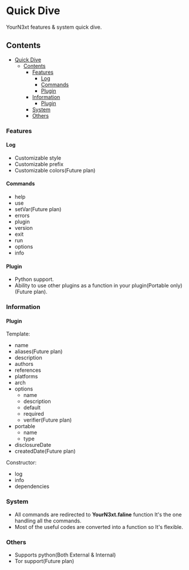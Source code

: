 # Quick Dive
YourN3xt features & system quick dive.

## Contents
- [Quick Dive](#quick-dive)
  - [Contents](#contents)
    - [Features](#features)
      - [Log](#log)
      - [Commands](#commands)
      - [Plugin](#plugin)
    - [Information](#information)
      - [Plugin](#plugin-1)
    - [System](#system)
    - [Others](#others)

### Features
#### Log
- Customizable style
- Customizable prefix
- Customizable colors(Future plan)

#### Commands
- help
- use
- setVar(Future plan)
- errors
- plugin
- version
- exit
- run
- options
- info

#### Plugin
- Python support.
- Ability to use other plugins as a function in your plugin(Portable only)(Future plan).

### Information
#### Plugin
Template:
- name
- aliases(Future plan)
- description
- authors
- references
- platforms
- arch
- options
  - name
  - description
  - default
  - required
  - verifier(Future plan)
- portable
  - name
  - type
- disclosureDate
- createdDate(Future plan)

Constructor:
- log
- info
- dependencies

### System
- All commands are redirected to **YourN3xt.faline** function It's the one handling all the commands.
- Most of the useful codes are converted into a function so It's flexible.

### Others
- Supports python(Both External & Internal)
- Tor support(Future plan)